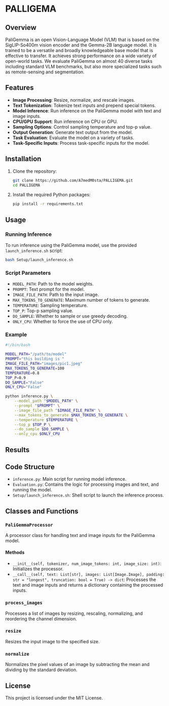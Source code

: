 # PALLIGEMA

## Overview
PaliGemma is an open Vision-Language Model (VLM) that is based on the SigLIP-So400m vision encoder and the Gemma-2B language model. It is trained to be a versatile and broadly knowledgeable base model that is effective to transfer. It achieves strong performance on a wide variety of open-world tasks. We evaluate PaliGemma on almost 40 diverse tasks including standard VLM benchmarks, but also more specialized tasks such as remote-sensing and segmentation.
## Features

- **Image Processing**: Resize, normalize, and rescale images.
- **Text Tokenization**: Tokenize text inputs and prepend special tokens.
- **Model Inference**: Run inference on the PaliGemma model with text and image inputs.
- **CPU/GPU Support**: Run inference on CPU or GPU.
- **Sampling Options**: Control sampling temperature and top-p value.
- **Output Generation**: Generate text output from the model.
- **Task Evaluation**: Evaluate the model on a variety of tasks.
- **Task-Specific Inputs**: Process task-specific inputs for the model.
## Installation

1. Clone the repository:
    ```sh
    git clone https://github.com/A7medM0sta/PALLIGEMA.git
    cd PALLIGEMA
    ```

2. Install the required Python packages:
    ```sh
    pip install -r requirements.txt
    ```

## Usage

### Running Inference

To run inference using the PaliGemma model, use the provided `launch_inference.sh` script:

```sh
bash Setup/launch_inference.sh
```

### Script Parameters

- `MODEL_PATH`: Path to the model weights.
- `PROMPT`: Text prompt for the model.
- `IMAGE_FILE_PATH`: Path to the input image.
- `MAX_TOKENS_TO_GENERATE`: Maximum number of tokens to generate.
- `TEMPERATURE`: Sampling temperature.
- `TOP_P`: Top-p sampling value.
- `DO_SAMPLE`: Whether to sample or use greedy decoding.
- `ONLY_CPU`: Whether to force the use of CPU only.

### Example

```sh
#!/bin/bash

MODEL_PATH="/path/to/model"
PROMPT="this building is "
IMAGE_FILE_PATH="images/pic1.jpeg"
MAX_TOKENS_TO_GENERATE=100
TEMPERATURE=0.8
TOP_P=0.9
DO_SAMPLE="False"
ONLY_CPU="False"

python inference.py \
    --model_path "$MODEL_PATH" \
    --prompt "$PROMPT" \
    --image_file_path "$IMAGE_FILE_PATH" \
    --max_tokens_to_generate $MAX_TOKENS_TO_GENERATE \
    --temperature $TEMPERATURE \
    --top_p $TOP_P \
    --do_sample $DO_SAMPLE \
    --only_cpu $ONLY_CPU
```
## Results



## Code Structure

- `inference.py`: Main script for running model inference.
- `Evaluation.py`: Contains the logic for processing images and text, and running the model.
- `Setup/launch_inference.sh`: Shell script to launch the inference process.

## Classes and Functions

### `PaliGemmaProcessor`

A processor class for handling text and image inputs for the PaliGemma model.

#### Methods

- `__init__(self, tokenizer, num_image_tokens: int, image_size: int)`: Initializes the processor.
- `__call__(self, text: List[str], images: List[Image.Image], padding: str = "longest", truncation: bool = True) -> dict`: Processes the text and image inputs and returns a dictionary containing the processed inputs.

### `process_images`

Processes a list of images by resizing, rescaling, normalizing, and reordering the channel dimension.

### `resize`

Resizes the input image to the specified size.

### `normalize`

Normalizes the pixel values of an image by subtracting the mean and dividing by the standard deviation.

## License

This project is licensed under the MIT License.
```